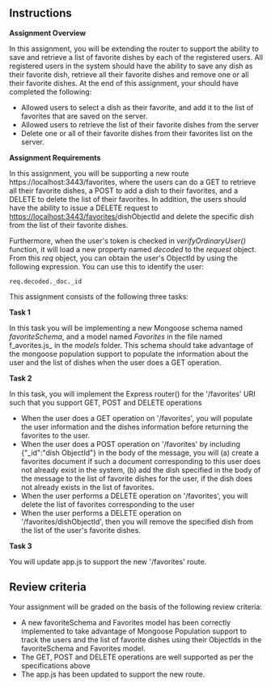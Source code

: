 ## Instructions

**Assignment Overview**

In this assignment, you will be extending the router to support the ability to save and retrieve a list of favorite dishes by each of the registered users. All registered users in the system should have the ability to save any dish as their favorite dish, retrieve all their favorite dishes and remove one or all their favorite dishes. At the end of this assignment, your should have completed the following:

*   Allowed users to select a dish as their favorite, and add it to the list of favorites that are saved on the server.
*   Allowed users to retrieve the list of their favorite dishes from the server
*   Delete one or all of their favorite dishes from their favorites list on the server.

**Assignment Requirements**

In this assignment, you will be supporting a new route https://localhost:3443/favorites, where the users can do a GET to retrieve all their favorite dishes, a POST to add a dish to their favorites, and a DELETE to delete the list of their favorites. In addition, the users should have the ability to issue a DELETE request to [https://localhost:3443/favorites/](https://localhost:3443/favorites/<dish_id>)dishObjectId and delete the specific dish from the list of their favorite dishes.

Furthermore, when the user's token is checked in _verifyOrdinaryUser()_ function, it will load a new property named _decoded_ to the _request_ object. From this _req_ object, you can obtain the user's ObjectId by using the following expression. You can use this to identify the user:

    req.decoded._doc._id

This assignment consists of the following three tasks:

**Task 1**

In this task you will be implementing a new Mongoose schema named _favoriteSchema_, and a model named _Favorites_ in the file named f_avorites.js_ in the _models_ folder. This schema should take advantage of the mongoose population support to populate the information about the user and the list of dishes when the user does a GET operation.

**Task 2**

In this task, you will implement the Express router() for the '/favorites' URI such that you support GET, POST and DELETE operations

*   When the user does a GET operation on '/favorites', you will populate the user information and the dishes information before returning the favorites to the user.
*   When the user does a POST operation on '/favorites' by including {"_id":"dish ObjectId"} in the body of the message, you will (a) create a favorites document if such a document corresponding to this user does not already exist in the system, (b) add the dish specified in the body of the message to the list of favorite dishes for the user, if the dish does not already exists in the list of favorites.
*   When the user performs a DELETE operation on '/favorites', you will delete the list of favorites corresponding to the user
*   When the user performs a DELETE operation on '/favorites/dishObjectId', then you will remove the specified dish from the list of the user's favorite dishes.

**Task 3**

You will update app.js to support the new '/favorites' route.

## Review criteria

Your assignment will be graded on the basis of the following review criteria:

*   A new favoriteSchema and Favorites model has been correctly implemented to take advantage of Mongoose Population support to track the users and the list of favorite dishes using their ObjectIds in the favoriteSchema and Favorites model.
*   The GET, POST and DELETE operations are well supported as per the specifications above
*   The app.js has been updated to support the new route.
